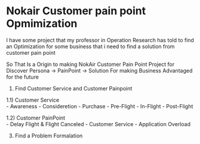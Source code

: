 # Nokair Customer pain point Opmimization
  I have some project that my professor in Operation Research has told to find an Optimization for some business that i need to find a solution from customer pain point

  So That Is a Origin to making NokAir Customer Pain Point Project for Discover Persona -> PainPoint -> Solution For making Business Advantaged for the future
1) Find Customer Service and Customer Painpoint
 
 1.1) Customer Service  
     - Awareness
     - Consideretion
     - Purchase
     - Pre-Flight
     - In-Flight
     - Post-Flight  

   1.2) Customer PainPoint  
     - Delay Flight & Flight Canceled
     - Customer Service
     - Application Overload  

3) Find a Problem Formalation

   
